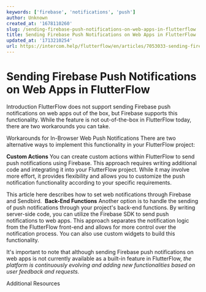 ```yaml
---
keywords: ['firebase', 'notifications', 'push']
author: Unknown
created_at: '1678110260'
slug: /sending-firebase-push-notifications-on-web-apps-in-flutterflow
title: Sending Firebase Push Notifications on Web Apps in FlutterFlow
updated_at: '1713210254'
url: https://intercom.help/flutterflow/en/articles/7053033-sending-firebase-push-notifications-on-web-apps-in-flutterflow
---
```

# Sending Firebase Push Notifications on Web Apps in FlutterFlow

Introduction 
FlutterFlow does not support sending Firebase push notifications on web apps out of the box, but Firebase supports this functionality. While the feature is not out-of-the-box in FlutterFlow today, there are two workarounds you can take.

Workarounds for In-Browser Web Push Notifications
There are two alternative ways to implement this functionality in your FlutterFlow project:

**Custom Actions**
You can create custom actions within FlutterFlow to send push notifications using Firebase. This approach requires writing additional code and integrating it into your FlutterFlow project. While it may involve more effort, it provides flexibility and allows you to customize the push notification functionality according to your specific requirements. 

This article here describes how to set web notifications through Firebase and Sendbird. ​​
**Back-End Functions**
Another option is to handle the sending of push notifications through your project's back-end functions. By writing server-side code, you can utilize the Firebase SDK to send push notifications to web apps. This approach separates the notification logic from the FlutterFlow front-end and allows for more control over the notification process. You can also use custom widgets to build this functionality.

It's important to note that although sending Firebase push notifications on web apps is not currently available as a built-in feature in FlutterFlow, *the platform is continuously evolving and adding new functionalities based on user feedback and requests.*

Additional Resources



